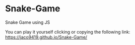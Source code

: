 # Snake-Game
Snake Game using JS

You can play it yourself clicking or copying the following link:
https://jaco9419.github.io/Snake-Game/
